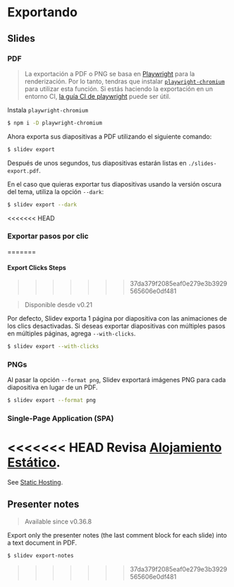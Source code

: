 # Exportando

## Slides

### PDF

> La exportación a PDF o PNG se basa en [Playwright](https://playwright.dev) para la renderización. Por lo tanto, tendras que instalar [`playwright-chromium`](https://playwright.dev/docs/installation#download-single-browser-binary) para utilizar esta función.
> Si estás haciendo la exportación en un entorno CI, [la guía CI de playwright](https://playwright.dev/docs/ci) puede ser útil.

Instala `playwright-chromium`

```bash
$ npm i -D playwright-chromium
```

Ahora exporta sus diapositivas a PDF utilizando el siguiente comando:

```bash
$ slidev export
```

Después de unos segundos, tus diapositivas estarán listas en `./slides-export.pdf`.

En el caso que quieras exportar tus diapositivas usando la versión oscura del tema, utiliza la opción `--dark`:
```bash
$ slidev export --dark
```

<<<<<<< HEAD
### Exportar pasos por clic
=======
#### Export Clicks Steps
>>>>>>> 37da379f2085eaf0e279e3b3929565606e0df481

> Disponible desde v0.21

Por defecto, Slidev exporta 1 página por diapositiva con las animaciones de los clics desactivadas. Si deseas exportar diapositivas con múltiples pasos en múltiples páginas, agrega `--with-clicks`.

```bash
$ slidev export --with-clicks
```

### PNGs

Al pasar la opción `--format png`, Slidev exportará imágenes PNG para cada diapositiva en lugar de un PDF.

```bash
$ slidev export --format png
```

### Single-Page Application (SPA)

<<<<<<< HEAD
Revisa [Alojamiento Estático](/guide/hosting).
=======
See [Static Hosting](/guide/hosting).

## Presenter notes

> Available since v0.36.8

Export only the presenter notes (the last comment block for each slide) into a text document in PDF.

```bash
$ slidev export-notes
```
>>>>>>> 37da379f2085eaf0e279e3b3929565606e0df481
